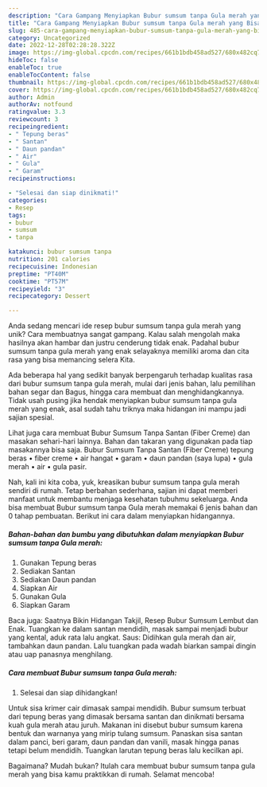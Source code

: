 ```yaml
---
description: "Cara Gampang Menyiapkan Bubur sumsum tanpa Gula merah yang Bisa Manjain Lidah"
title: "Cara Gampang Menyiapkan Bubur sumsum tanpa Gula merah yang Bisa Manjain Lidah"
slug: 485-cara-gampang-menyiapkan-bubur-sumsum-tanpa-gula-merah-yang-bisa-manjain-lidah
category: Uncategorized
date: 2022-12-28T02:28:28.322Z
image: https://img-global.cpcdn.com/recipes/661b1bdb458ad527/680x482cq70/bubur-sumsum-tanpa-gula-merah-foto-resep-utama.jpg
hideToc: false
enableToc: true
enableTocContent: false
thumbnail: https://img-global.cpcdn.com/recipes/661b1bdb458ad527/680x482cq70/bubur-sumsum-tanpa-gula-merah-foto-resep-utama.jpg
cover: https://img-global.cpcdn.com/recipes/661b1bdb458ad527/680x482cq70/bubur-sumsum-tanpa-gula-merah-foto-resep-utama.jpg
author: Admin
authorAv: notfound
ratingvalue: 3.3
reviewcount: 3
recipeingredient:
- " Tepung beras"
- " Santan"
- " Daun pandan"
- " Air"
- " Gula"
- " Garam"
recipeinstructions:

- "Selesai dan siap dinikmati!"
categories:
- Resep
tags:
- bubur
- sumsum
- tanpa

katakunci: bubur sumsum tanpa 
nutrition: 201 calories
recipecuisine: Indonesian
preptime: "PT40M"
cooktime: "PT57M"
recipeyield: "3"
recipecategory: Dessert

---
```





Anda sedang mencari ide resep bubur sumsum tanpa gula merah yang unik? Cara membuatnya sangat gampang. Kalau salah mengolah maka hasilnya akan hambar dan justru cenderung tidak enak. Padahal bubur sumsum tanpa gula merah yang enak selayaknya memiliki aroma dan cita rasa yang bisa memancing selera Kita.





Ada beberapa hal yang sedikit banyak berpengaruh terhadap kualitas rasa dari bubur sumsum tanpa gula merah, mulai dari jenis bahan, lalu pemilihan bahan segar dan Bagus, hingga cara membuat dan menghidangkannya. Tidak usah pusing jika hendak menyiapkan bubur sumsum tanpa gula merah yang enak,      asal sudah tahu triknya maka hidangan ini mampu jadi sajian spesial.














Lihat juga cara membuat Bubur Sumsum Tanpa Santan (Fiber Creme) dan masakan sehari-hari lainnya. Bahan dan takaran yang digunakan pada tiap masakannya bisa saja. Bubur Sumsum Tanpa Santan (Fiber Creme) tepung beras • fiber creme • air hangat • garam • daun pandan (saya lupa) • gula merah • air • gula pasir.






Nah, kali ini kita coba, yuk, kreasikan bubur sumsum tanpa gula merah sendiri di rumah. Tetap berbahan sederhana, sajian ini dapat memberi manfaat untuk membantu menjaga kesehatan tubuhmu sekeluarga. Anda bisa membuat Bubur sumsum tanpa Gula merah memakai 6 jenis bahan dan 0 tahap pembuatan. Berikut ini cara dalam menyiapkan hidangannya.

<!--inarticleads1-->

##### Bahan-bahan dan bumbu yang dibutuhkan dalam menyiapkan Bubur sumsum tanpa Gula merah:

1. Gunakan  Tepung beras
1. Sediakan  Santan
1. Sediakan  Daun pandan
1. Siapkan  Air
1. Gunakan  Gula
1. Siapkan  Garam


Baca juga: Saatnya Bikin Hidangan Takjil, Resep Bubur Sumsum Lembut dan Enak. Tuangkan ke dalam santan mendidih, masak sampai menjadi bubur yang kental, aduk rata lalu angkat. Saus: Didihkan gula merah dan air, tambahkan daun pandan. Lalu tuangkan pada wadah biarkan sampai dingin atau uap panasnya menghilang. 

<!--inarticleads2-->

##### Cara membuat Bubur sumsum tanpa Gula merah:


1. Selesai dan siap dihidangkan!

Untuk sisa krimer cair dimasak sampai mendidih. Bubur sumsum terbuat dari tepung beras yang dimasak bersama santan dan dinikmati bersama kuah gula merah atau juruh. Makanan ini disebut bubur sumsum karena bentuk dan warnanya yang mirip tulang sumsum. Panaskan sisa santan dalam panci, beri garam, daun pandan dan vanili, masak hingga panas tetapi belum mendidih. Tuangkan larutan tepung beras lalu kecilkan api. 

Bagaimana? Mudah bukan? Itulah cara membuat bubur sumsum tanpa gula merah yang bisa kamu praktikkan di rumah. Selamat mencoba!
